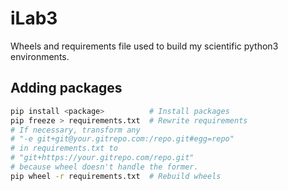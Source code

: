 # iLab3

Wheels and requirements file used to build my scientific python3 environments.

## Adding packages

```bash
pip install <package>          # Install packages
pip freeze > requirements.txt  # Rewrite requirements
# If necessary, transform any
# "-e git+git@your.gitrepo.com:/repo.git#egg=repo"
# in requirements.txt to
# "git+https://your.gitrepo.com/repo.git"
# because wheel doesn't handle the former.
pip wheel -r requirements.txt  # Rebuild wheels
```
